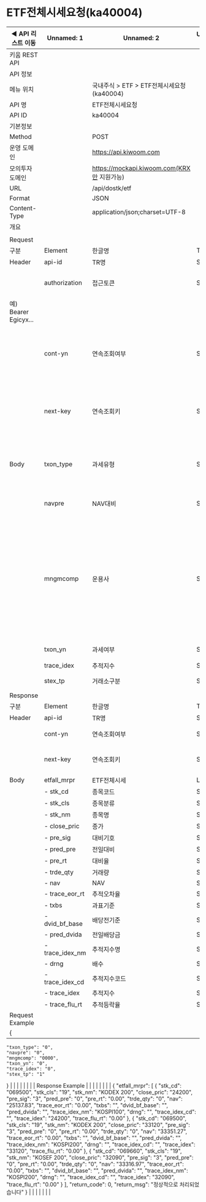 # ETF전체시세요청(ka40004)

| ◀ API 리스트 이동 | Unnamed: 1 | Unnamed: 2 | Unnamed: 3 | Unnamed: 4 | Unnamed: 5 | Unnamed: 6 |
| --- | --- | --- | --- | --- | --- | --- |
| 키움 REST API |  |  |  |  |  |  |
| API 정보 |  |  |  |  |  |  |
| 메뉴 위치 |  | 국내주식 > ETF > ETF전체시세요청(ka40004) |  |  |  |  |
| API 명 |  | ETF전체시세요청 |  |  |  |  |
| API ID |  | ka40004 |  |  |  |  |
| 기본정보 |  |  |  |  |  |  |
| Method |  | POST |  |  |  |  |
| 운영 도메인 |  | https://api.kiwoom.com |  |  |  |  |
| 모의투자 도메인 |  | https://mockapi.kiwoom.com(KRX만 지원가능) |  |  |  |  |
| URL |  | /api/dostk/etf |  |  |  |  |
| Format |  | JSON |  |  |  |  |
| Content-Type |  | application/json;charset=UTF-8 |  |  |  |  |
| 개요 |  |  |  |  |  |  |
|  |  |  |  |  |  |  |
| Request |  |  |  |  |  |  |
| 구분 | Element | 한글명 | Type | Required | Length | Description |
| Header | api-id | TR명 | String | Y | 10 |  |
|  | authorization | 접근토큰 | String | Y | 1000 | 토큰 지정시 토큰타입("Bearer") 붙혀서 호출 
 예) Bearer Egicyx... |
|  | cont-yn | 연속조회여부 | String | N | 1 | 응답 Header의 연속조회여부값이 Y일 경우 다음데이터 요청시 응답 Header의 cont-yn값 세팅 |
|  | next-key | 연속조회키 | String | N | 50 | 응답 Header의 연속조회여부값이 Y일 경우 다음데이터 요청시 응답 Header의 next-key값 세팅 |
| Body | txon_type | 과세유형 | String | Y | 1 | 0:전체, 1:비과세, 2:보유기간과세, 3:회사형, 4:외국, 5:비과세해외(보유기간관세) |
|  | navpre | NAV대비 | String | Y | 1 | 0:전체, 1:NAV > 전일종가, 2:NAV < 전일종가 |
|  | mngmcomp | 운용사 | String | Y | 4 | 0000:전체, 3020:KODEX(삼성), 3027:KOSEF(키움), 3191:TIGER(미래에셋), 3228:KINDEX(한국투자), 3023:KStar(KB), 3022:아리랑(한화), 9999:기타운용사 |
|  | txon_yn | 과세여부 | String | Y | 1 | 0:전체, 1:과세, 2:비과세 |
|  | trace_idex | 추적지수 | String | Y | 1 | 0:전체 |
|  | stex_tp | 거래소구분 | String | Y | 1 | 1:KRX, 2:NXT, 3:통합 |
| Response |  |  |  |  |  |  |
| 구분 | Element | 한글명 | Type | Required | Length | Description |
| Header | api-id | TR명 | String | Y | 10 |  |
|  | cont-yn | 연속조회여부 | String | N | 1 | 다음 데이터가 있을시 Y값 전달 |
|  | next-key | 연속조회키 | String | N | 50 | 다음 데이터가 있을시 다음 키값 전달 |
| Body | etfall_mrpr | ETF전체시세 | LIST | N |  |  |
|  | - stk_cd | 종목코드 | String | N | 20 |  |
|  | - stk_cls | 종목분류 | String | N | 20 |  |
|  | - stk_nm | 종목명 | String | N | 40 |  |
|  | - close_pric | 종가 | String | N | 20 |  |
|  | - pre_sig | 대비기호 | String | N | 20 |  |
|  | - pred_pre | 전일대비 | String | N | 20 |  |
|  | - pre_rt | 대비율 | String | N | 20 |  |
|  | - trde_qty | 거래량 | String | N | 20 |  |
|  | - nav | NAV | String | N | 20 |  |
|  | - trace_eor_rt | 추적오차율 | String | N | 20 |  |
|  | - txbs | 과표기준 | String | N | 20 |  |
|  | - dvid_bf_base | 배당전기준 | String | N | 20 |  |
|  | - pred_dvida | 전일배당금 | String | N | 20 |  |
|  | - trace_idex_nm | 추적지수명 | String | N | 20 |  |
|  | - drng | 배수 | String | N | 20 |  |
|  | - trace_idex_cd | 추적지수코드 | String | N | 20 |  |
|  | - trace_idex | 추적지수 | String | N | 20 |  |
|  | - trace_flu_rt | 추적등락율 | String | N | 20 |  |
| Request Example |  |  |  |  |  |  |
| {
    "txon_type": "0",
    "navpre": "0",
    "mngmcomp": "0000",
    "txon_yn": "0",
    "trace_idex": "0",
    "stex_tp": "1"
} |  |  |  |  |  |  |
| Response Example |  |  |  |  |  |  |
| {
    "etfall_mrpr": [
        {
            "stk_cd": "069500",
            "stk_cls": "19",
            "stk_nm": "KODEX 200",
            "close_pric": "24200",
            "pre_sig": "3",
            "pred_pre": "0",
            "pre_rt": "0.00",
            "trde_qty": "0",
            "nav": "25137.83",
            "trace_eor_rt": "0.00",
            "txbs": "",
            "dvid_bf_base": "",
            "pred_dvida": "",
            "trace_idex_nm": "KOSPI100",
            "drng": "",
            "trace_idex_cd": "",
            "trace_idex": "24200",
            "trace_flu_rt": "0.00"
        },
        {
            "stk_cd": "069500",
            "stk_cls": "19",
            "stk_nm": "KODEX 200",
            "close_pric": "33120",
            "pre_sig": "3",
            "pred_pre": "0",
            "pre_rt": "0.00",
            "trde_qty": "0",
            "nav": "33351.27",
            "trace_eor_rt": "0.00",
            "txbs": "",
            "dvid_bf_base": "",
            "pred_dvida": "",
            "trace_idex_nm": "KOSPI200",
            "drng": "",
            "trace_idex_cd": "",
            "trace_idex": "33120",
            "trace_flu_rt": "0.00"
        },
        {
            "stk_cd": "069660",
            "stk_cls": "19",
            "stk_nm": "KOSEF 200",
            "close_pric": "32090",
            "pre_sig": "3",
            "pred_pre": "0",
            "pre_rt": "0.00",
            "trde_qty": "0",
            "nav": "33316.97",
            "trace_eor_rt": "0.00",
            "txbs": "",
            "dvid_bf_base": "",
            "pred_dvida": "",
            "trace_idex_nm": "KOSPI200",
            "drng": "",
            "trace_idex_cd": "",
            "trace_idex": "32090",
            "trace_flu_rt": "0.00"
        }
    ],
    "return_code": 0,
    "return_msg": "정상적으로 처리되었습니다"
} |  |  |  |  |  |  |
